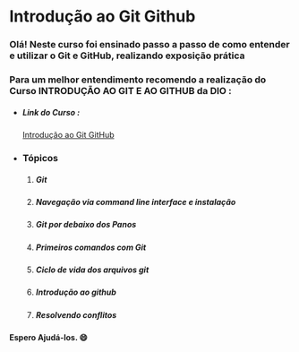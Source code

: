 # Introdução ao Git Github



### Olá! Neste curso foi ensinado passo a passo de como entender e utilizar o Git e GitHub, realizando exposição prática

### Para um melhor entendimento recomendo a realização do Curso INTRODUÇÃO AO GIT E AO GITHUB da DIO :

- ##### Link do Curso :

  [Introdução ao Git GitHub](https://web.dio.me/course/introducao-ao-git-e-ao-github/learning/75b9fe49-6ed4-4480-83a7-7e37fc356aa9?back=/track/philips-fullstack-developer&tab=undefined&moduleId=undefined)



- ### Tópicos

  1. ##### Git

  2. ##### Navegação via command line interface e instalação

  3. ##### Git por debaixo dos Panos

  4. ##### Primeiros comandos com Git

  5. ##### Ciclo de vida dos arquivos git

  6. ##### Introdução ao github

  7. ##### Resolvendo conflitos

     

#### Espero Ajudá-los. :smile:



